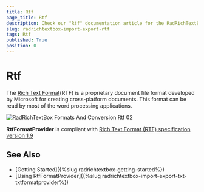 ```yaml
---
title: Rtf
page_title: Rtf
description: Check our "Rtf" documentation article for the RadRichTextBox WPF control.
slug: radrichtextbox-import-export-rtf
tags: Rtf
published: True
position: 0
---
```


# Rtf


The [Rich Text Format](http://en.wikipedia.org/wiki/Rich_Text_Format)(RTF) is a proprietary document file format developed by Microsoft for creating cross-platform documents. This format can be read by most of the word processing applications. 

![RadRichTextBox Formats And Conversion Rtf 02](images/RadRichTextBox_Formats_And_Conversion_Rtf_02.png)

__RtfFormatProvider__ is compliant with [ Rich Text Format (RTF) specification version 1.9](http://coolthingoftheday.blogspot.com/2007/01/rtf-19-specification-word-2007.html)

## See Also

 * [Getting Started]({%slug radrichtextbox-getting-started%})
 * [Using RtfFormatProvider]({%slug radrichtextbox-import-export-txt-txtformatprovider%})
 